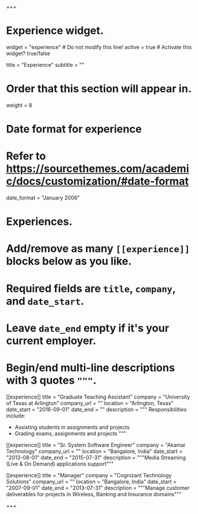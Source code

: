 +++
# Experience widget.
widget = "experience"  # Do not modify this line!
active = true  # Activate this widget? true/false

title = "Experience"
subtitle = ""

# Order that this section will appear in.
weight = 8

# Date format for experience
#   Refer to https://sourcethemes.com/academic/docs/customization/#date-format
date_format = "January 2006"

# Experiences.
#   Add/remove as many `[[experience]]` blocks below as you like.
#   Required fields are `title`, `company`, and `date_start`.
#   Leave `date_end` empty if it's your current employer.
#   Begin/end multi-line descriptions with 3 quotes `"""`.
[[experience]]
  title = "Graduate Teaching Assistant"
  company = "University of Texas at Arlington"
  company_url = ""
  location = "Arlington, Texas"
  date_start = "2016-09-01"
  date_end = ""
  description = """
  Responsibilities include:
  
  * Assisting students in assignments and projects
  * Grading exams, assignments and projects
  """

[[experience]]
  title = "Sr. System Software Engineer"
  company = "Akamai Technology"
  company_url = ""
  location = "Bangalore, India"
  date_start = "2013-08-01"
  date_end = "2015-07-31"
  description = """Media Streaming (Live & On Demand) applications support"""


[[experience]]
  title = "Manager"
  company = "Cognizant Technology Solutions"
  company_url = ""
  location = "Bangalore, India"
  date_start = "2007-09-01"
  date_end = "2013-07-31"
  description = """Manage customer deliverables for projects in Wireless, Banking and Insurance domains"""

 
+++
